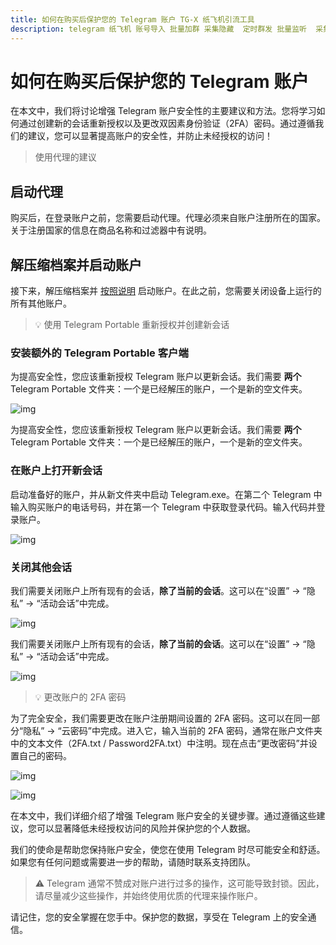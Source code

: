 ```yaml
---
title: 如何在购买后保护您的 Telegram 账户 TG-X 纸飞机引流工具
description: telegram 纸飞机 账号导入 批量加群 采集隐藏  定时群发 批量监听  采集可见 批量私信 批量转发 群发 飞机群发 飞机引流
---
```


# 如何在购买后保护您的 Telegram 账户

在本文中，我们将讨论增强 Telegram 账户安全性的主要建议和方法。您将学习如何通过创建新的会话重新授权以及更改双因素身份验证（2FA）密码。通过遵循我们的建议，您可以显著提高账户的安全性，并防止未经授权的访问！

> 使用代理的建议

## 启动代理

购买后，在登录账户之前，您需要启动代理。代理必须来自账户注册所在的国家。关于注册国家的信息在商品名称和过滤器中有说明。

## 解压缩档案并启动账户

接下来，解压缩档案并 [按照说明](/profile/telegram-1) 启动账户。在此之前，您需要关闭设备上运行的所有其他账户。

> 💡 使用 Telegram Portable 重新授权并创建新会话

### 安装额外的 Telegram Portable 客户端

为提高安全性，您应该重新授权 Telegram 账户以更新会话。我们需要 **两个** Telegram Portable 文件夹：一个是已经解压的账户，一个是新的空文件夹。

![img](https://picgo-any.oss-cn-shanghai.aliyuncs.com/img/202502220414039.png)

为提高安全性，您应该重新授权 Telegram 账户以更新会话。我们需要 **两个** Telegram Portable 文件夹：一个是已经解压的账户，一个是新的空文件夹。

### 在账户上打开新会话

启动准备好的账户，并从新文件夹中启动 Telegram.exe。在第二个 Telegram 中输入购买账户的电话号码，并在第一个 Telegram 中获取登录代码。输入代码并登录账户。

![img](https://picgo-any.oss-cn-shanghai.aliyuncs.com/img/202502220415174.jpg)

### 关闭其他会话

我们需要关闭账户上所有现有的会话，**除了当前的会话**。这可以在“设置” -> “隐私” -> “活动会话”中完成。

![img](https://picgo-any.oss-cn-shanghai.aliyuncs.com/img/202502220415718.jpg)

我们需要关闭账户上所有现有的会话，**除了当前的会话**。这可以在“设置” -> “隐私” -> “活动会话”中完成。

![img](https://picgo-any.oss-cn-shanghai.aliyuncs.com/img/202502220416223.jpg)

> 💡 更改账户的 2FA 密码

为了完全安全，我们需要更改在账户注册期间设置的 2FA 密码。这可以在同一部分“隐私” -> “云密码”中完成。进入它，输入当前的 2FA 密码，通常在账户文件夹中的文本文件（2FA.txt / Password2FA.txt）中注明。现在点击“更改密码”并设置自己的密码。

![img](https://picgo-any.oss-cn-shanghai.aliyuncs.com/img/202502220416958.gif)

![img](https://picgo-any.oss-cn-shanghai.aliyuncs.com/img/202502220416684.gif)

在本文中，我们详细介绍了增强 Telegram 账户安全的关键步骤。通过遵循这些建议，您可以显著降低未经授权访问的风险并保护您的个人数据。

我们的使命是帮助您保持账户安全，使您在使用 Telegram 时尽可能安全和舒适。如果您有任何问题或需要进一步的帮助，请随时联系支持团队。

> ⚠️ Telegram 通常不赞成对账户进行过多的操作，这可能导致封锁。因此，请尽量减少这些操作，并始终使用优质的代理来操作账户。

请记住，您的安全掌握在您手中。保护您的数据，享受在 Telegram 上的安全通信。